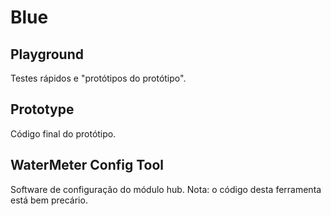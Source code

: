 # Blue

## Playground

Testes rápidos e "protótipos do protótipo".

## Prototype

Código final do protótipo.

## WaterMeter Config Tool

Software de configuração do módulo hub. Nota: o código desta ferramenta está bem precário.
